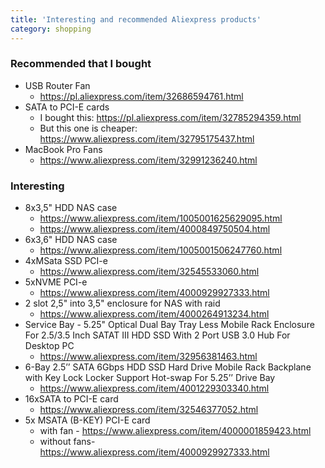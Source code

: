 ```yaml
---
title: 'Interesting and recommended Aliexpress products'
category: shopping
---
```


### Recommended that I bought
 * USB Router Fan
   * https://pl.aliexpress.com/item/32686594761.html
 * SATA to PCI-E cards
    * I bought this: https://pl.aliexpress.com/item/32785294359.html
    * But this one is cheaper: https://www.aliexpress.com/item/32795175437.html
 * MacBook Pro Fans
    * https://www.aliexpress.com/item/32991236240.html

### Interesting
 * 8x3,5" HDD NAS case
    * https://www.aliexpress.com/item/1005001625629095.html
    * https://www.aliexpress.com/item/4000849750504.html
 * 6x3,6" HDD NAS case
    * https://www.aliexpress.com/item/1005001506247760.html
 * 4xMSata SSD PCI-e
    * https://www.aliexpress.com/item/32545533060.html
 * 5xNVME PCI-e
    * https://www.aliexpress.com/item/4000929927333.html
 * 2 slot 2,5" into 3,5" enclosure for NAS with raid
    * https://www.aliexpress.com/item/4000264913234.html
 * Service Bay - 5.25" Optical Dual Bay Tray Less Mobile Rack Enclosure For 2.5/3.5 Inch SATAT III HDD SSD With 2 Port USB 3.0 Hub For Desktop PC
    * https://www.aliexpress.com/item/32956381463.html
 * 6-Bay 2.5’’ SATA 6Gbps HDD SSD Hard Drive Mobile Rack Backplane with Key Lock Locker Support Hot-swap For 5.25’’ Drive Bay
    * https://www.aliexpress.com/item/4001229303340.html
 * 16xSATA to PCI-E card
    * https://www.aliexpress.com/item/32546377052.html
 * 5x MSATA (B-KEY) PCI-E card
    * with fan - https://www.aliexpress.com/item/4000001859423.html
    * without fans- https://www.aliexpress.com/item/4000929927333.html
    